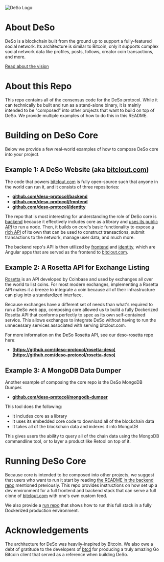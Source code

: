 ![DeSo Logo](https://bitclout.com/assets/img/camelcase_logo.svg)

# About DeSo
DeSo is a blockchain built from the ground up to support a fully-featured
social network. Its architecture is similar to Bitcoin, only it supports complex
social network data like profiles, posts, follows, creator coin transactions, and
more.

[Read about the vision](https://docs.deso.org/the-vision)

# About this Repo

This repo contains all of the consensus code for the DeSo protocol. While it can 
technically be built and run as a stand-alone binary, it is mainly intended to be
"composed" into other projects that want to build on top of DeSo. We provide
multiple examples of how to do this in this README.

# Building on DeSo Core

Below we provide a few real-world examples of how to compose DeSo core into your project.

## Example 1: A DeSo Website (aka [bitclout.com](https://bitclout.com))

The code that powers [bitclout.com](https://bitclout.com) is fully open-source
such that anyone in the world can run it, and it consists of three repositories:
* **[github.com/deso-protocol/backend](https://github.com/deso-protocol/backend)**
* **[github.com/deso-protocol/frontend](https://github.com/deso-protocol/frontend)**
* **[github.com/deso-protocol/identity](https://github.com/deso-protocol/identity)**

The repo that is most interesting for understanding the role of DeSo core is
[backend](https://github.com/deso-protocol/backend) because it effectively includes core
as a library and [uses its public API](https://FIXME)
to run a node. Then, it builds on core's basic
functionality to expose [a rich API](https://FIXME) of its own that can be used to 
construct transactions, submit transactions to the network, manage user data, and 
much more.

The backend repo's API is then utilized by
[frontend](https://github.com/deso-protocol/frontend) and 
[identity](https://github.com/deso-protocol/identity), which are Angular apps that are
served as the frontend to [bitclout.com](https://bitclout.com).

## Example 2: A Rosetta API for Exchange Listing

[Rosetta](https://rosetta-api.org) is an API developed by Coinbase and used by
exchanges all over the world to list coins. For most modern exchanges, implementing a
Rosetta API makes it a breeze to integrate a coin because all of their infrastructure
can plug into a standardized interface.

Because exchanges have a different set of needs than what's required to run a 
DeSo web app, composing core allowed us
to build a fully Dockerized Rosetta API that conforms perfectly to spec as its own
self-contained service. This allows exchanges to integrate DeSo without having
to run the unnecessary services associated with serving bitclout.com.

For more information on the DeSo Rosetta API, see our deso-rosetta repo here:
* **[https://github.com/deso-protocol/rosetta-deso](https://github.com/deso-protocol/rosetta-deso)**

## Example 3: A MongoDB Data Dumper

Another example of composing the core repo is the DeSo MongoDB Dumper.
* **[github.com/deso-protocol/mongodb-dumper](https://github.com/deso-protocol/mongodb-dumper)**

This tool does the following:
* It includes core as a library
* It uses its embedded core code to download all of the blockchain data
* It takes all of the blockchain data and indexes it into MongoDB

This gives users the ability to query all of the chain data using the MongoDB
commandline tool, or to layer a product like Retool on top of it.

# Running DeSo Core

Because core is intended to be composed into other projects, we suggest that
users who want to run it start by reading [the README in the backend repo](https://github.com/deso-protocol/backend)
mentioned previously. This repo provides instructions on how set up a dev environment
for a full frontend and backend stack that can serve a full clone 
of [bitclout.com](https://bitclout.com) with one's own custom feed.

We also provide a [run repo](https://github.com/deso-protocol/run) that shows how to 
run this full stack in a fully Dockerized production environment.

# Acknowledgements

The architecture for DeSo was heavily-inspired by Bitcoin. We also owe a debt
of gratitude to the developers of [btcd](https://github.com/btcsuite/btcd) for
producing a truly amazing Go Bitcoin client that served as a reference when
building DeSo.
